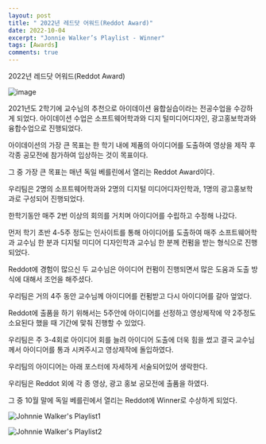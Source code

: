 ```yaml
---
layout: post
title: " 2022년 레드닷 어워드(Reddot Award)"
date: 2022-10-04
excerpt: "Jonnie Walker’s Playlist - Winner"
tags: [Awards]
comments: true
---
```


2022년 레드닷 어워드(Reddot Award)

![image](https://user-images.githubusercontent.com/70894372/193739683-be92058e-4114-43b8-ac38-b75de48098ed.png)


2021년도 2학기에 교수님의 추천으로 아이데이션 융합실습이라는 전공수업을 수강하게 되었다.
아이데이션 수업은 소프트웨어학과와 디지 털미디어디자인, 광고홍보학과와 융합수업으로 진행되었다.

아이데이션의 가장 큰 목표는 한 학기 내에 제품의 아이디어를 도출하여 영상을 제작 후 각종 공모전에 참가하여 입상하는 것이 목표이다.

그 중 가장 큰 목표는 매년 독일 베를린에서 열리는 Reddot Award이다.

우리팀은 2명의 소프트웨어학과와 2명의 디지털 미디어디자인학과, 1명의 광고홍보학과로 구성되어 진행되었다.

한학기동안 매주 2번 이상의 회의를 거치며 아이디어를 수립하고 수정해 나갔다.

먼저 학기 초반 4-5주 정도는 인사이트를 통해 아이디어를 도출하여 매주 소프트웨어학과 교수님 한 분과 디지털 미디어 디자인학과 교수님 한 분께 컨펌을 받는 형식으로 진행되었다.

Reddot에 경험이 많으신 두 교수님은 아이디어 컨펌이 진행되면서 많은 도움과 도출 방식에 대해서 조언을 해주셨다.

우리팀은 거의 4주 동안 교수님께 아이디어를 컨펌받고 다시 아이디어를 갈아 엎었다.

Reddot에 출품을 하기 위해서는 5주안에 아이디어를 선정하고 영상제작에 약 2주정도 소요된다 했을 때 기간에 맟춰 진행할 수 있었다.

우리팀은 주 3-4회로 아이디어 회를 늘려 아이디어 도출에 더욱 힘을 썼고 결국 교수님께서 아이디어를 통과 시켜주시고 영상제작에 돌입하였다.

우리팀의 아이디어는 아래 포스터에 자세하게 서술되어있어 생락한다.

우리팀은 Reddot 외에 각 종 영상, 광고 홍보 공모전에 출품을 하였다.

그 중 10월 말에 독일 베를린에서 열리는 Reddot에 Winner로 수상하게 되었다.

![Johnnie Walker's Playlist1](https://user-images.githubusercontent.com/70894372/193736978-6f926d19-70ba-403c-9b58-f23e86ffd07a.jpg)

![Johnnie Walker's Playlist2](https://user-images.githubusercontent.com/70894372/193737030-8536e50e-656c-4ffb-a5c0-7942e9b7f2cb.jpg)